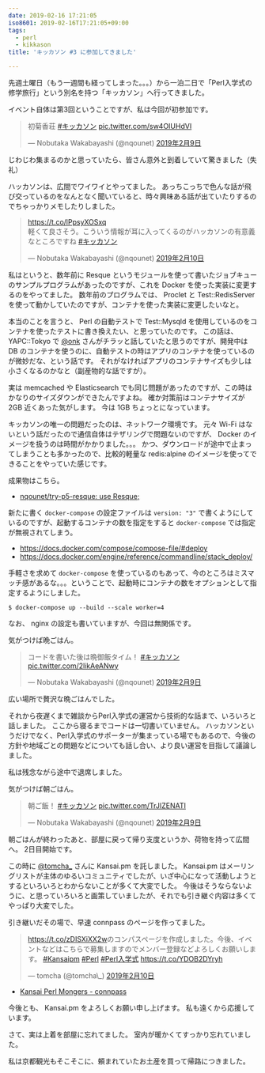 ```yaml
---
date: 2019-02-16 17:21:05
iso8601: 2019-02-16T17:21:05+09:00
tags:
  - perl
  - kikkason
title: 'キッカソン #3 に参加してきました'

---
```


先週土曜日（もう一週間も経ってしまった。。。）から一泊二日で「Perl入学式の修学旅行」という別名を持つ「キッカソン」へ行ってきました。

イベント自体は第3回ということですが、私は今回が初参加です。

<blockquote class="twitter-tweet" data-lang="ja"><p lang="ja" dir="ltr">初菊香荘 <a href="https://twitter.com/hashtag/%E3%82%AD%E3%83%83%E3%82%AB%E3%82%BD%E3%83%B3?src=hash&amp;ref_src=twsrc%5Etfw">#キッカソン</a> <a href="https://t.co/sw4OIUHdVI">pic.twitter.com/sw4OIUHdVI</a></p>&mdash; Nobutaka Wakabayashi (@nqounet) <a href="https://twitter.com/nqounet/status/1094094702880542722?ref_src=twsrc%5Etfw">2019年2月9日</a></blockquote>
<script async src="https://platform.twitter.com/widgets.js" charset="utf-8"></script>

じわじわ集まるのかと思っていたら、皆さん意外と到着していて驚きました（失礼）

ハッカソンは、広間でワイワイとやってました。
あっちこっちで色んな話が飛び交っているのをなんとなく聞いていると、時々興味ある話が出ていたりするのでちゃっかりメモしたりしました。

<blockquote class="twitter-tweet" data-lang="ja"><p lang="ja" dir="ltr"><a href="https://t.co/lPpsyXOSxq">https://t.co/lPpsyXOSxq</a><br>軽くて良さそう。こういう情報が耳に入ってくるのがハッカソンの有意義なところですね <a href="https://twitter.com/hashtag/%E3%82%AD%E3%83%83%E3%82%AB%E3%82%BD%E3%83%B3?src=hash&amp;ref_src=twsrc%5Etfw">#キッカソン</a></p>&mdash; Nobutaka Wakabayashi (@nqounet) <a href="https://twitter.com/nqounet/status/1094438379112919041?ref_src=twsrc%5Etfw">2019年2月10日</a></blockquote>
<script async src="https://platform.twitter.com/widgets.js" charset="utf-8"></script>

私はというと、数年前に Resque というモジュールを使って書いたジョブキューのサンプルプログラムがあったのですが、これを Docker を使った実装に変更するのをやってました。
数年前のプログラムでは、 Proclet と Test::RedisServer を使って動かしていたのですが、コンテナを使った実装に変更したいなと。

本当のことを言うと、 Perl の自動テストで Test::Mysqld を使用しているのをコンテナを使ったテストに書き換えたい、と思っていたのです。
この話は、 YAPC::Tokyo で [@onk](https://twitter.com/onk) さんがチラッと話していたと思うのですが、開発中は DB のコンテナを使うのに、自動テストの時はアプリのコンテナを使っているのが微妙だな、という話です。
それがなければアプリのコンテナサイズも少しは小さくなるのかなと（副産物的な話ですが）。

実は memcached や Elasticsearch でも同じ問題があったのですが、この時はかなりのサイズダウンができたんですよね。
確か対策前はコンテナサイズが 2GB 近くあった気がします。
今は 1GB ちょっとになっています。

キッカソンの唯一の問題だったのは、ネットワーク環境です。
元々 Wi-Fi はないという話だったので通信自体はテザリングで問題ないのですが、 Docker のイメージを扱うのは時間がかかりました。。。
かつ、ダウンロードが途中で止まってしまうことも多かったので、比較的軽量な redis:alpine のイメージを使ってできることをやっていた感じです。

成果物はこちら。

- [nqounet/try-p5-resque: use Resque;](https://github.com/nqounet/try-p5-resque)

新たに書く `docker-compose` の設定ファイルは `version: "3"` で書くようにしているのですが、起動するコンテナの数を指定をすると `docker-compose` では指定が無視されてしまう。

- <https://docs.docker.com/compose/compose-file/#deploy>
- <https://docs.docker.com/engine/reference/commandline/stack_deploy/>

手軽さを求めて `docker-compose` を使っているのもあって、今のところはミスマッチ感があるな。。。ということで、起動時にコンテナの数をオプションとして指定するようにしました。

```
$ docker-compose up --build --scale worker=4
```

なお、 nginx の設定も書いていますが、今回は無関係です。

気がつけば晩ごはん。

<blockquote class="twitter-tweet" data-lang="ja"><p lang="ja" dir="ltr">コードを書いた後は晩御飯タイム！ <a href="https://twitter.com/hashtag/%E3%82%AD%E3%83%83%E3%82%AB%E3%82%BD%E3%83%B3?src=hash&amp;ref_src=twsrc%5Etfw">#キッカソン</a> <a href="https://t.co/2likAeANwy">pic.twitter.com/2likAeANwy</a></p>&mdash; Nobutaka Wakabayashi (@nqounet) <a href="https://twitter.com/nqounet/status/1094174624982622208?ref_src=twsrc%5Etfw">2019年2月9日</a></blockquote>
<script async src="https://platform.twitter.com/widgets.js" charset="utf-8"></script>

広い場所で贅沢な晩ごはんでした。

それから夜遅くまで雑談からPerl入学式の運営から技術的な話まで、いろいろと話しました。
ここから寝るまでコードは一切書いていません。
ハッカソンというだけでなく、Perl入学式のサポーターが集まっている場でもあるので、今後の方針や地域ごとの問題などについても話し合い、より良い運営を目指して議論しました。

私は残念ながら途中で退席しました。

気がつけば朝ごはん。

<blockquote class="twitter-tweet" data-lang="ja"><p lang="ja" dir="ltr">朝ご飯！ <a href="https://twitter.com/hashtag/%E3%82%AD%E3%83%83%E3%82%AB%E3%82%BD%E3%83%B3?src=hash&amp;ref_src=twsrc%5Etfw">#キッカソン</a> <a href="https://t.co/TrJIZENATI">pic.twitter.com/TrJIZENATI</a></p>&mdash; Nobutaka Wakabayashi (@nqounet) <a href="https://twitter.com/nqounet/status/1094380561785712641?ref_src=twsrc%5Etfw">2019年2月9日</a></blockquote>
<script async src="https://platform.twitter.com/widgets.js" charset="utf-8"></script>


朝ごはんが終わったあと、部屋に戻って帰り支度というか、荷物を持って広間へ。
2日目開始です。

この時に [@tomcha_](https://twitter.com/tomcha_) さんに Kansai.pm を託しました。
Kansai.pm はメーリングリストが主体のゆるいコミュニティでしたが、いざ中心になって活動しようとするといろいろとわからないことが多くて大変でした。
今後はそうならないように、と思っていろいろと画策していましたが、それでも引き継ぐ内容は多くてやっぱり大変でした。

引き継いだその場で、早速 connpass のページを作ってました。

<blockquote class="twitter-tweet" data-lang="ja"><p lang="und" dir="ltr"><a href="https://t.co/zDISXiXX2w">https://t.co/zDISXiXX2w</a>のコンパスページを作成しました。今後、イベントなどはこちらで募集しますのでメンバー登録などよろしくお願いします。 <a href="https://twitter.com/hashtag/Kansaipm?src=hash&amp;ref_src=twsrc%5Etfw">#Kansaipm</a> <a href="https://twitter.com/hashtag/Perl?src=hash&amp;ref_src=twsrc%5Etfw">#Perl</a> <a href="https://twitter.com/hashtag/Perl%E5%85%A5%E5%AD%A6%E5%BC%8F?src=hash&amp;ref_src=twsrc%5Etfw">#Perl入学式</a> <a href="https://t.co/YDOB2DYryh">https://t.co/YDOB2DYryh</a></p>&mdash; tomcha (@tomcha\_) <a href="https://twitter.com/tomcha_/status/1094479745746558976?ref_src=twsrc%5Etfw">2019年2月10日</a></blockquote>
<script async src="https://platform.twitter.com/widgets.js" charset="utf-8"></script>

- [Kansai Perl Mongers - connpass](https://kansaipm.connpass.com/)

今後とも、 Kansai.pm をよろしくお願い申し上げます。
私も遠くから応援しています。

さて、実は上着を部屋に忘れてました。
室内が暖かくてすっかり忘れていました。

私は京都観光もそこそこに、頼まれていたお土産を買って帰路につきました。

